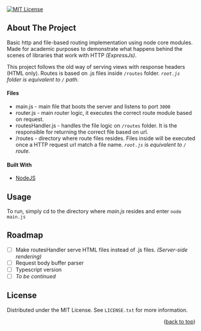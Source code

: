 <div id="top"></div>

[![MIT License][license-shield]][license-url]

## About The Project

Basic http and file-based routing implementation using node core modules. Made for academic purposes to demonstrate what happens behind the scenes of libraries that work with HTTP _(ExpressJs)_.

This project follows the old way of serving views with response headers (HTML only).
Routes is based on .js files inside `/routes` folder. _`root.js` folder is equivalent to `/` path_.

#### Files

-   main.js - main file that boots the server and listens to port `3000`
-   router.js - main router logic, it executes the correct route module based on request.
-   routesHandler.js - handles the file logic on `/routes` folder. It is the responsible for returning the correct file based on url.
-   /routes - directory where route files resides. Files inside will be executed once a HTTP request url match a file name. _`root.js` is equivalent to `/` route._

#### Built With

-   [NodeJS](https://nodejs.org/)

## Usage

To run, simply cd to the directory where <em>main.js</em> resides and enter `node main.js`

## Roadmap

-   [ ] Make routesHandler serve HTML files instead of .js files. _(Server-side rendering)_
-   [ ] Request body buffer parser
-   [ ] Typescript version
-   [ ] _To be continued_

## License

Distributed under the MIT License. See `LICENSE.txt` for more information.

<p align="right">(<a href="#top">back to top</a>)</p>

[license-shield]: https://img.shields.io/github/license/justintroy/node-corehttp-raw-server.svg?style=for-the-badge
[license-url]: https://github.com/justintroy/node-corehttp-raw-server/blob/master/LICENSE.txt
